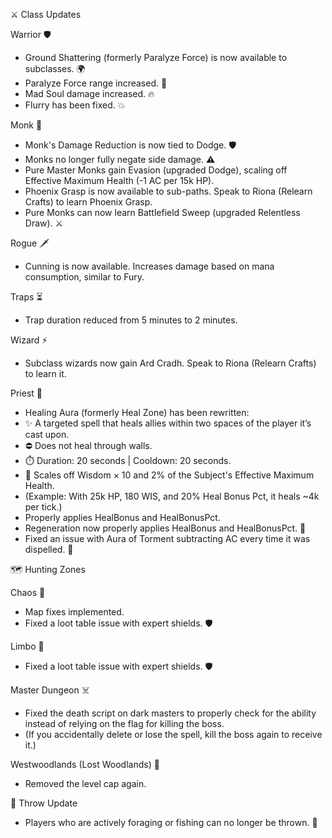 ⚔️ Class Updates

Warrior 🛡️

- Ground Shattering (formerly Paralyze Force) is now available to subclasses. 🌍
- Paralyze Force range increased. 🎯
- Mad Soul damage increased. 🔥
- Flurry has been fixed. 💥

Monk 💪

- Monk's Damage Reduction is now tied to Dodge. 🛡️
- Monks no longer fully negate side damage. ⚠️
- Pure Master Monks gain Evasion (upgraded Dodge), scaling off Effective Maximum Health (-1 AC per 15k HP).
- Phoenix Grasp is now available to sub-paths. Speak to Riona (Relearn Crafts) to learn Phoenix Grasp.
- Pure Monks can now learn Battlefield Sweep (upgraded Relentless Draw). ⚔️

Rogue 🗡️

- Cunning is now available. Increases damage based on mana consumption, similar to Fury.

Traps ⏳

- Trap duration reduced from 5 minutes to 2 minutes.

Wizard ⚡

- Subclass wizards now gain Ard Cradh. Speak to Riona (Relearn Crafts) to learn it.

Priest 🙏

- Healing Aura (formerly Heal Zone) has been rewritten:
- ✨ A targeted spell that heals allies within two spaces of the player it’s cast upon.
- ⛔ Does not heal through walls.
- ⏱️ Duration: 20 seconds | Cooldown: 20 seconds.
- 💚 Scales off Wisdom × 10 and 2% of the Subject's Effective Maximum Health.
- (Example: With 25k HP, 180 WIS, and 20% Heal Bonus Pct, it heals ~4k per tick.)
- Properly applies HealBonus and HealBonusPct.
- Regeneration now properly applies HealBonus and HealBonusPct. 💓
- Fixed an issue with Aura of Torment subtracting AC every time it was dispelled. 🔧

🗺️ Hunting Zones

Chaos 🧭

- Map fixes implemented.
- Fixed a loot table issue with expert shields. 🛡️

Limbo 🧭

- Fixed a loot table issue with expert shields. 🛡️

Master Dungeon ☠️

- Fixed the death script on dark masters to properly check for the ability instead of relying on the flag for killing the boss.
- (If you accidentally delete or lose the spell, kill the boss again to receive it.)

Westwoodlands (Lost Woodlands) 🌳

- Removed the level cap again.

🏃 Throw Update

- Players who are actively foraging or fishing can no longer be thrown. 🎣

